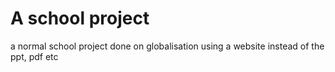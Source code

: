 # A school project
a normal school project done on globalisation using a website instead of the ppt, pdf etc
